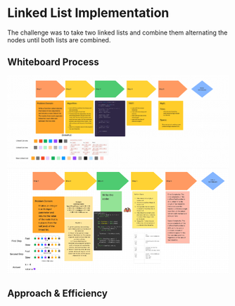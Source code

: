 # Linked List Implementation
<!-- Description of the challenge -->
The challenge was to take two linked lists and combine them alternating the nodes until both lists are combined.

## Whiteboard Process

![WhiteBoard Image](./whiteboard.png)
![WhiteBoard Image](./whiteBoard1.png)
## Approach & Efficiency
<!-- What approach did you take? Why? What is the Big O space/time for this approach? -->
